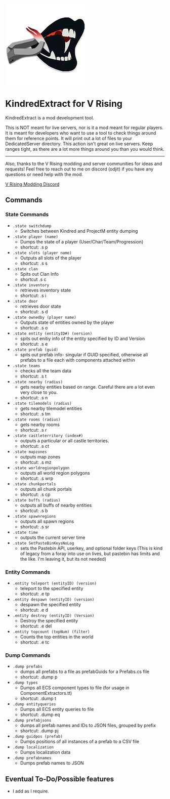 ![](logo.png)
# KindredExtract for V Rising
KindredExtract is a mod development tool.

This is NOT meant for live servers, nor is it a mod meant for regular players. 
It is meant for developers who want to use a tool to check things around them for reference points.
It will print out a lot of files to your DedicatedServer directory. This action isn't great on live servers.
Keep ranges tight, as there are a lot more things around you than you would think.


---
Also, thanks to the V Rising modding and server communities for ideas and requests!
Feel free to reach out to me on discord (odjit) if you have any questions or need help with the mod.

[V Rising Modding Discord](https://vrisingmods.com/discord)

## Commands

### State Commands
- `.state switchdump` 
  - Switches between Kindred and ProjectM entity dumping
- `.state player (name)` 
  - Dumps the state of a player (User/Char/Team/Progression)
  - shortcut: .s p
- `.state slots (player name)`
  - Outputs all slots of the player
  - shortcut: .s s
- `.state clan` 
  - Spits out Clan Info 
  - shortcut .s c
- `.state inventory` 
  - retrieves inventory state
  - shortcut: .s i
- `.state door`
  - retrieves door state
  - shortcut: .s d
- `.state ownedby (player name)` 
  - Outputs state of entities owned by the player
  - shortcut: .s o
- `.state entity (entityID#) (version)`
  - spits out enitiy info of the entity specified by ID and Version
  - shortcut: .s e
- `.state prefab (guid)` 
  - spits out prefab info- singular if GUID specified, otherwise all prefabs to a file each with components attached within
- `.state teams`
  - checks all the team data
  - shortcut: .s t
- `.state nearby (radius)`
  - gets nearby entities based on range. Careful there are a lot even very close to you.
  - shortcut: .s n
- `.state tilemodels (radius)`
  - gets nearby tilemodel entities
  - shortcut: .s tm
- `.state rooms (radius)`
  - gets nearby rooms
  - shortcut: .s r
- `.state castleterritory (index#)`
  - outputs a particular or all castle territories.
  - shortcut: .s ct
- `.state mapzones`
  - outputs map zones
  - shortcut: .s mz
- `.state worldregionpolygon`
  - outputs all world region polygons
  - shortcut: .s wrp
- `.state chunkportals`
  - outputs all chunk portals
  - shortcut: .s cp
- `.state buffs (radius)`
  - outputs all buffs of nearby entities
  - shortcut: .s b
- `.state spawnregions`
  - outputs all spawn regions
  - shortcut: .s sr
- `.state time`
  - outputs the current server time
- `.state SetPasteBinKeysNoLog`
  - sets the Pastebin API, userkey, and optional folder keys (This is kind of legacy from a foray into use on lives, but pastebin has limits and the like. I'm leaving it, but its not needed)

### Entity Commands
- `.entity teleport (entityID) (version)`
  - teleport to the specified entity
  - shortcut: .e tp
- `.entity despawn (entityID) (version)`
  - despawn the specified entity
  - shortcut: .e d
- `.entity destroy (entityID) (Version)`
  - Destroy the specified entity
  - shortcut: .e del
- `.entity topcount (topNum) (filter)`
  - Counts the top entities in the world
  - shortcut: .e tc

### Dump Commands
- `.dump prefabs`
  - dumps all prefabs to a file as prefabGuids for a Prefabs.cs file
  - shortcut: .dump p
- `.dump types`
  - Dumps all ECS component types to file (for usage in ComponentExtractors.tt)
  - shortcut: .dump t
- `.dump entityqueries`
  - Dumps all ECS entity queries to file
  - shortcut: .dump eq
- `.dump prefabjsons`
  - dumps all prefab names and IDs to JSON files, grouped by prefix
  - shortcut: .dump pj
- `.dump guidpos (prefab)`
  - Dumps positions of all instances of a prefab to a CSV file
- `.dump localization`
  - Dumps localization data
- `.dump prefabnames`
  - Dumps prefab names to JSON
  
  
## Eventual To-Do/Possible features
- I add as I require.